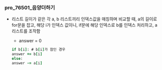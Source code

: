 ### pro_76501_음양더하기
* 리스트 길이가 같은 각 a, b  리스트끼리 인덱스값을 매칭하며 비교할 때, a의 길이로 for문을 잡고, 해당 i가 인덱스 값이니, if문에 해당 인덱스로 b를 인덱스 처리하고, a리스트를 조작함

    * answer = 0 
    ```for i in range(len(a))
    if b[i]: # b[i]가 참인 경우
    answer += b[i]
    else:
    answer -= a[i]
    ```